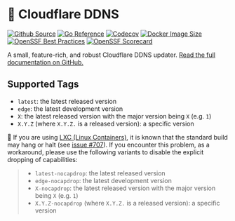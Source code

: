 <!-- This file is for Docker Hub and Artifact Hub -->

# 🌟 Cloudflare DDNS

[![Github Source](https://img.shields.io/badge/source-github-orange)](https://github.com/favonia/cloudflare-ddns)
[![Go Reference](https://pkg.go.dev/badge/github.com/favonia/cloudflare-ddns/.svg)](https://pkg.go.dev/github.com/favonia/cloudflare-ddns/)
[![Codecov](https://img.shields.io/codecov/c/github/favonia/cloudflare-ddns)](https://app.codecov.io/gh/favonia/cloudflare-ddns)
[![Docker Image Size](https://img.shields.io/docker/image-size/favonia/cloudflare-ddns/latest)](https://hub.docker.com/r/favonia/cloudflare-ddns)
[![OpenSSF Best Practices](https://bestpractices.coreinfrastructure.org/projects/6680/badge)](https://bestpractices.coreinfrastructure.org/projects/6680)
[![OpenSSF Scorecard](https://api.securityscorecards.dev/projects/github.com/favonia/cloudflare-ddns/badge)](https://securityscorecards.dev/viewer/?uri=github.com/favonia/cloudflare-ddns)

A small, feature-rich, and robust Cloudflare DDNS updater. [Read the full documentation on GitHub.](https://github.com/favonia/cloudflare-ddns/blob/main/README.markdown)

## Supported Tags

- `latest`: the latest released version
- `edge`: the latest development version
- `X`: the latest released version with the major version being `X` (e.g. `1`)
- `X.Y.Z` (where `X.Y.Z.` is a released version): a specific version

🚨 If you are using [LXC (Linux Containers)](https://linuxcontainers.org/), it is known that the standard build may hang or halt (see [issue #707](https://github.com/favonia/cloudflare-ddns/issues/707)). If you encounter this problem, as a workaround, please use the following variants to disable the explicit dropping of capabilities:

> - `latest-nocapdrop`: the latest released version
> - `edge-nocapdrop`: the latest development version
> - `X-nocapdrop`: the latest released version with the major version being `X` (e.g. `1`)
> - `X.Y.Z-nocapdrop` (where `X.Y.Z.` is a released version): a specific version

